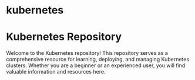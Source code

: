 # kubernetes


# Kubernetes Repository

Welcome to the Kubernetes repository! This repository serves as a comprehensive resource for learning, deploying, and managing Kubernetes clusters. Whether you are a beginner or an experienced user, you will find valuable information and resources here.
